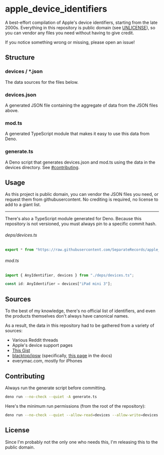 # apple_device_identifiers

A best-effort compilation of Apple's device identifiers, starting from the late
2000s. Everything in this repository is public domain (see
[UNLICENSE](./UNLICENSE)), so you can vendor any files you need without having
to give credit.

If you notice something wrong or missing, please open an issue!

## Structure

### devices / *.json

The data sources for the files below.

### devices.json

A generated JSON file containing the aggregate of data from the JSON files
above.

### mod.ts

A generated TypeScript module that makes it easy to use this data from Deno.

### generate.ts

A Deno script that generates devices.json and mod.ts using the data in the
devices directory. See [#contributing](#contributing).

## Usage

As this project is public domain, you can vendor the JSON files you need, or
request them from githubusercontent. No crediting is required, no license to add
to a giant list.

---

There's also a TypeScript module generated for Deno. Because this repository is
not versioned, you must always pin to a specific commit hash.

<h6>deps/devices.ts</h6>

```javascript
export * from "https://raw.githubusercontent.com/SeparateRecords/apple_device_identifiers/<COMMIT>/mod.ts";
```

<h6>mod.ts</h6>

```typescript
import { AnyIdentifier, devices } from "./deps/devices.ts";

const id: AnyIdentifier = devices["iPad mini 3"];
```

## Sources

To the best of my knowledge, there's no official list of identifiers, and even
the products themselves don't always have canonical names.

As a result, the data in this repository had to be gathered from a variety of
sources:

- Various Reddit threads
- Apple's device support pages
- [This Gist](https://gist.github.com/adamawolf/3048717)
- [blacktop/ipsw](https://github.com/blacktop/ipsw) (specifically,
  [this page](https://blacktop.github.io/ipsw/docs/commands/device-list/) in the
  docs)
- everymac.com, mostly for iPhones

## Contributing

Always run the generate script before committing.

```bash
deno run --no-check --quiet -A generate.ts
```

Here's the minimum run permissions (from the root of the repository):

```bash
deno run --no-check --quiet --allow-read=devices --allow-write=devices.json,mod.ts --allow-run=deno generate.ts
```

## License

Since I'm probably not the only one who needs this, I'm releasing this to the
public domain.
